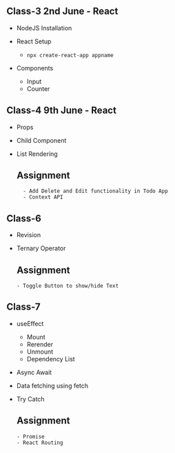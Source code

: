 ## Class-3 2nd June - React

- NodeJS Installation
- React Setup
  - `npx create-react-app appname`
- Components

  - Input
  - Counter

## Class-4 9th June - React

- Props
- Child Component
- List Rendering

  ## Assignment

        - Add Delete and Edit functionality in Todo App
        - Context API

## Class-6

- Revision
- Ternary Operator

  ## Assignment

      - Toggle Button to show/hide Text

## Class-7

- useEffect
  - Mount
  - Rerender
  - Unmount
  - Dependency List
- Async Await
- Data fetching using fetch
- Try Catch

  ## Assignment

      - Promise
      - React Routing
